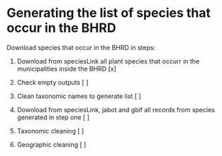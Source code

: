 # Generating the list of species that occur in the BHRD 

Download species that occur in the BHRD in steps:

1. Download from speciesLink all plant species that occurr in the municipalities inside the BHRD [x]

2. Check empty outputs [ ]

3. Clean taxonomic names to generate list [ ]  

4. Download from speciesLink, jabot and gbif all records from species generated in step one [ ]

5. Taxonomic cleaning [ ]

6. Geographic cleaning [ ]
